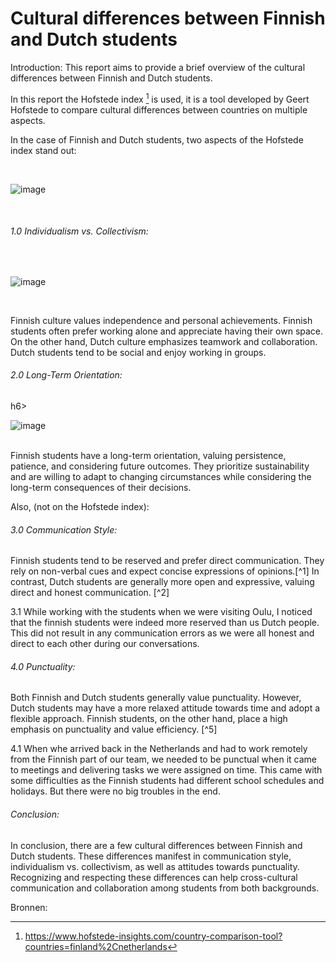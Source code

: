 
<h1>Cultural differences between Finnish and Dutch students</h1>


Introduction:
This report aims to provide a brief overview of the cultural differences between Finnish and Dutch students.  

In this report the Hofstede index [^7] is used, it is a tool developed by Geert Hofstede to compare cultural differences between countries on multiple aspects.

In the case of Finnish and Dutch students, two aspects of the Hofstede index stand out:

</br>

![image](https://github.com/einstein43/S3IP/assets/104003514/680379bb-7a08-454f-99e4-90f7111cf69b)

</br>

<h6>1.0 Individualism vs. Collectivism:</h6>
</br>

![image](https://github.com/einstein43/S3IP/assets/104003514/c2acdfcb-419e-4830-8a85-9d6e017af51b)

</br>

Finnish culture values independence and personal achievements. Finnish students often prefer working alone and appreciate having their own space. On the other hand, Dutch culture emphasizes teamwork and collaboration. Dutch students tend to be social and enjoy working in groups.

<h6>2.0 Long-Term Orientation:</h6>h6>
</br>

![image](https://github.com/einstein43/S3IP/assets/104003514/da94eb52-0669-4eb1-b26a-445b6371789b)

</br>
Finnish students have a long-term orientation, valuing persistence, patience, and considering future outcomes. They prioritize sustainability and are willing to adapt to changing circumstances while considering the long-term consequences of their decisions.


<p>Also, (not on the Hofstede index):</p>

<h6>3.0 Communication Style:</h6>
Finnish students tend to be reserved and prefer direct communication. They rely on non-verbal cues and expect concise expressions of opinions.[^1]
In contrast, Dutch students are generally more open and expressive, valuing direct and honest communication. [^2]

3.1 While working with the students when we were visiting Oulu, I noticed that the finnish students were indeed more reserved than us Dutch people.
This did not result in any communication errors as we were all honest and direct to each other during our conversations.

<h6>4.0 Punctuality:</h6>
Both Finnish and Dutch students generally value punctuality. 
However, Dutch students may have a more relaxed attitude towards time and adopt a flexible approach. Finnish students, on the other hand, place a high emphasis on punctuality and value efficiency. [^5]

4.1 When whe arrived back in the Netherlands and had to work remotely from the Finnish part of our team, we needed to be punctual when it came to meetings and delivering tasks we were assigned on time. This came with some difficulties as the Finnish students had different school schedules and holidays. But there were no big troubles in the end.


<h6>Conclusion:</h6>
In conclusion, there are a few cultural differences between Finnish and Dutch students. 
These differences manifest in communication style, individualism vs. collectivism,  as well as attitudes towards punctuality. 
Recognizing and respecting these differences can help cross-cultural communication and collaboration among students from both backgrounds.

Bronnen:
[^1]: https://www.afsusa.org/countries/finland/#afs-nav-language
[^2]: https://culturalatlas.sbs.com.au/dutch-culture/dutch-culture-communication
[^3]: https://www.valamis.com/blog/guide-to-finnish-work-culture
[^4]: https://platform.globig.co/knowledgebase/NL/doing-business-in-the-netherlands/netherlands-business-culture
[^5]: https://finland.fi/life-society/finnish-punctuality-hot-not/
[^6]: https://culturalatlas.sbs.com.au/dutch-culture/dutch-culture-etiquette
[^7]: https://www.hofstede-insights.com/country-comparison-tool?countries=finland%2Cnetherlands
